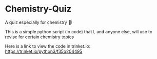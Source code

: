 # Chemistry-Quiz
A quiz especially for chemistry 🧪!

This is a simple python script (in code) that I, and anyone else, will use to revise for certain chemistry topics

Here is a link to view the code in trinket.io: https://trinket.io/python3/f35b204495
